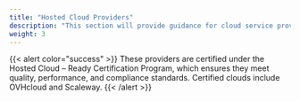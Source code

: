 ```yaml
---
title: "Hosted Cloud Providers"
description: "This section will provide guidance for cloud service providers offering OpenNebula-based hosted clouds, with validated architectures and supported business models."
weight: 3
---
```



{{< alert color="success" >}}
These providers are certified under the Hosted Cloud – Ready Certification Program, which ensures they meet quality, performance, and compliance standards. Certified clouds include OVHcloud and Scaleway.
{{< /alert >}}
